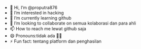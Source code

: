 - 👋 Hi, I’m @proputra876
- 👀 I’m interested in hacking 
- 🌱 I’m currently learning github
- 💞️ I’m looking to collaborate on semua kolaborasi dan para ahli
- 📫 How to reach me lewat github saja
- 😄 Pronouns:tidak ada 🤔🤔
- ⚡ Fun fact: tentang platform dan penghasilan 

<!---
proputra876/proputra876 is a ✨ special ✨ repository because its `README.md` (this file) appears on your GitHub profile.
You can click the Preview link to take a look at your changes.
--->
